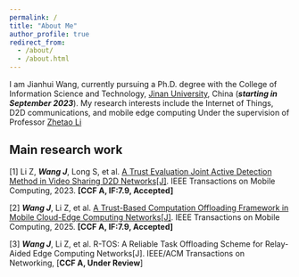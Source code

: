 ```yaml
---
permalink: /
title: "About Me"
author_profile: true
redirect_from: 
  - /about/
  - /about.html
---
```


I am Jianhui Wang, currently pursuing a Ph.D. degree with the College of Information Science and Technology, [Jinan University](https://english.jnu.edu.cn/), China (***starting in September 2023***). My research interests include the Internet of Things, D2D communications, and mobile edge computing Under the supervision of Professor [Zhetao Li](https://faculty.jnu.edu.cn/xxkxjsxy/lzt3/list.htm)

Main research work
------
[1] Li Z, ***Wang J***, Long S, et al. [A Trust Evaluation Joint Active Detection Method in Video Sharing D2D Networks[J]](https://ieeexplore.ieee.org/document/10342716). IEEE Transactions on Mobile Computing, 2023. **[CCF A, IF:7.9, Accepted]**

[2] ***Wang J***, Li Z, et al. [A Trust-Based Computation Offloading Framework in Mobile Cloud-Edge Computing Networks[J]](https://ieeexplore.ieee.org/abstract/document/10843332). IEEE Transactions on Mobile Computing, 2025. **[CCF A, IF:7.9, Accepted]**

[3] ***Wang J***, Li Z, et al. R-TOS: A Reliable Task Offloading Scheme for Relay-Aided Edge Computing Networks[J]. IEEE/ACM Transactions on Networking, [**CCF A, Under Review**]
